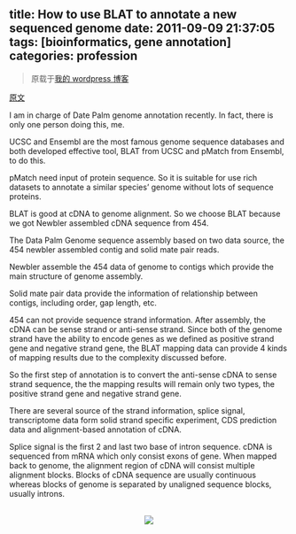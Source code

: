title: How to use BLAT to annotate a new sequenced genome
date: 2011-09-09 21:37:05
tags: [bioinformatics, gene annotation] 
categories: profession
---
> 原载于[我的 wordpress 博客](https://daweimhuang.wordpress.com/)

[原文](https://daweimhuang.wordpress.com/2011/09/09/how-to-use-blat-to-annotate-a-new-sequenced-genome/)

I am in charge of Date Palm genome annotation recently. In fact, there is only one person doing this, me.

UCSC and Ensembl are the most famous genome sequence databases and both developed effective tool, BLAT from UCSC and pMatch from Ensembl, to do this.

pMatch need input of protein sequence. So it is suitable for use rich datasets to annotate a similar species’ genome without lots of sequence proteins.

BLAT is good at cDNA to genome alignment. So we choose BLAT because we got Newbler assembled cDNA sequence from 454.

The Data Palm Genome sequence assembly based on two data source, the 454 newbler assembled contig and solid mate pair reads.

Newbler assemble the 454 data of genome to contigs which provide the main structure of genome assembly.

Solid mate pair data provide the information of relationship between contigs, including order, gap length, etc.

454 can not provide sequence strand information. After assembly, the cDNA can be sense strand or anti-sense strand. Since both of the genome strand have the ability to encode genes as we defined as positive strand gene and negative strand gene, the BLAT mapping data can provide 4 kinds of mapping results due to the complexity discussed before.

So the first step of annotation is to convert the anti-sense cDNA to sense strand sequence, the the mapping results will remain only two types, the positive strand gene and negative strand gene.

There are several source of the strand information, splice signal, transcriptome data form solid strand specific experiment, CDS prediction data and alignment-based annotation of cDNA.

Splice signal is the first 2 and last two base of intron sequence. cDNA is sequenced from mRNA which only consist exons of gene. When mapped back to genome, the alignment region of cDNA will consist multiple alignment blocks. Blocks of cDNA sequence are usually continuous whereas blocks of genome is separated by unaligned sequence blocks, usually introns.


<br>
<div align=center>
<img src="http://daweih.github.io/images/wechat_small_black.jpg">
</div>
